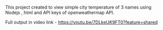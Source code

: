 This project created to view simple city temperature of 3 names using Nodejs , html and API keys of openweathermap API.


Full output in video link - https://youtu.be/7DLkeUK9FT0?feature=shared
